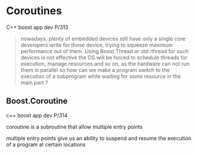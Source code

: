 # Coroutines

C++ boost app dev P/313

> nowadays, plenty of embedded devices still have only a single core
> developers write for those device, trying to squeeze maximum performance out 
> of them. Using Boost.Thread or std::thread for such devices is not effective
> the OS will be forced to schedule threads for execution, manage resources and
> so on, as the hardware can not run them in parallel
> so how can we make a program switch to the execution of a subprogram while
> waiting for some resource in the main part ?

## Boost.Coroutine

c++ boost app dev P/314

coroutine is a subroutine that allow multiple entry points

multiple entry points give us an ability to suspend and resume the execution
of a program at certain locations
